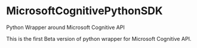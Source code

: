 # MicrosoftCognitivePythonSDK
Python Wrapper around Microsoft Cognitive API

This is the first Beta version of python wrapper for Microsoft Cognitive API.
